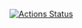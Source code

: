 [![Actions Status](https://github.com/kacper-matuszek/Searcher/workflows/build/badge.svg)](https://github.com/kacper-matuszek/Searcher/actions)